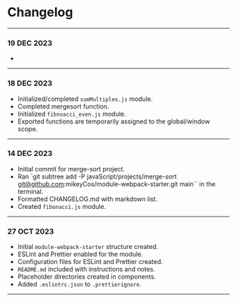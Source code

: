 # Changelog
---
### 19 DEC 2023
- 
---
### 18 DEC 2023
- Initialized/completed `sumMultiples.js` module.
- Completed mergesort function.
- Initialized `fibnoacci_even.js` module.
- Exported functions are temporarily assigned to the global/window scope.
---
### 14 DEC 2023
- Initial commit for merge-sort project.
- Ran `git subtree add -P javaScript/projects/merge-sort git@github.com:mikeyCos/module-webpack-starter.git main`` in the terminal.
- Formatted CHANGELOG.md with markdown list.
- Created `fibonacci.js` module.
---
### 27 OCT 2023
- Initial `module-webpack-starter` structure created.
- ESLint and Prettier enabled for the module.
- Configuration files for ESLint and Prettier created.
- `README.md` included with instructions and notes.
- Placeholder directories created in components.
- Added `.eslintrc.json` to `.prettierignore`.  
---